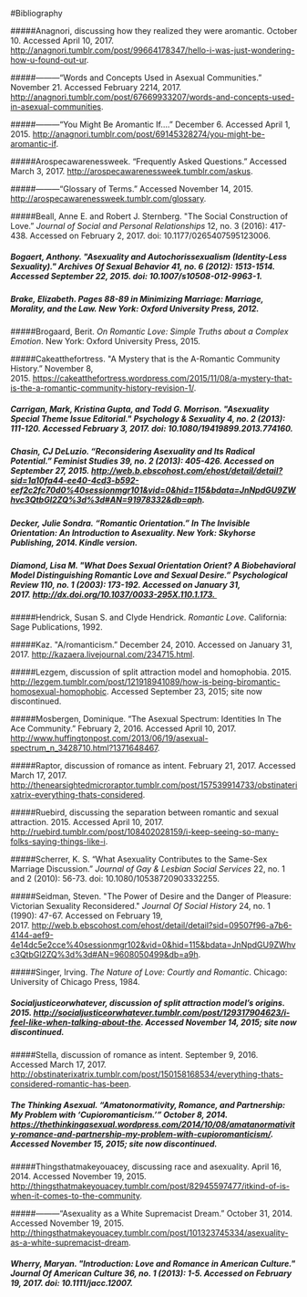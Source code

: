 #Bibliography 

#####Anagnori, discussing how they realized they were aromantic. October 10. Accessed April 10, 2017. http://anagnori.tumblr.com/post/99664178347/hello-i-was-just-wondering-how-u-found-out-ur.

#####———“Words and Concepts Used in Asexual Communities.” November 21. Accessed February 2214, 2017. http://anagnori.tumblr.com/post/67669933207/words-and-concepts-used-in-asexual-communities.

#####———“You Might Be Aromantic If….” December 6. Accessed April 1, 2015. http://anagnori.tumblr.com/post/69145328274/you-might-be-aromantic-if. 

#####Arospecawarenessweek. “Frequently Asked Questions.” Accessed March 3, 2017. http://arospecawarenessweek.tumblr.com/askus.

#####———“Glossary of Terms.” Accessed November 14, 2015. http://arospecawarenessweek.tumblr.com/glossary.

#####Beall, Anne E. and Robert J. Sternberg. "The Social Construction of Love.” *Journal of Social and Personal Relationships* 12, no. 3 (2016): 417-438. Accessed on February 2, 2017. doi: 10.1177/0265407595123006.

##### Bogaert, Anthony. "Asexuality and Autochorissexualism (Identity-Less Sexuality)." *Archives Of Sexual Behavior* 41, no. 6 (2012): 1513-1514. Accessed September 22, 2015. doi:  10.1007/s10508-012-9963-1.

##### Brake, Elizabeth. Pages 88-89 in *Minimizing Marriage: Marriage, Morality, and the Law.* New York: Oxford University Press, 2012. 

#####Brogaard, Berit. *On Romantic Love: Simple Truths about a Complex Emotion*. New York: Oxford University Press, 2015.

#####Cakeatthefortress. "A Mystery that is the A-Romantic Community History.” November 8, 2015. https://cakeatthefortress.wordpress.com/2015/11/08/a-mystery-that-is-the-a-romantic-community-history-revision-1/. 

##### Carrigan, Mark, Kristina Gupta, and Todd G. Morrison. "Asexuality Special Theme Issue Editorial." *Psychology & Sexuality* 4, no. 2 (2013): 111-120. Accessed February 3, 2017. doi: 10.1080/19419899.2013.774160. 

##### Chasin, CJ DeLuzio. “Reconsidering Asexuality and Its Radical Potential.” *Feminist Studies* 39, no. 2 (2013): 405-426. Accessed on September 27, 2015. http://web.b.ebscohost.com/ehost/detail/detail?sid=1a10fa44-ee40-4cd3-b592-eef2c2fc70d0%40sessionmgr101&vid=0&hid=115&bdata=JnNpdGU9ZWhvc3QtbGl2ZQ%3d%3d#AN=91978332&db=aph. 

##### Decker, Julie Sondra. “Romantic Orientation.” In *The Invisible Orientation: An Introduction to Asexuality*. New York: Skyhorse Publishing, 2014. Kindle version. 

##### Diamond, Lisa M. "What Does Sexual Orientation Orient? A Biobehavioral Model Distinguishing Romantic Love and Sexual Desire.” *Psychological Review* 110, no. 1 (2003): 173-192. Accessed on January 31, 2017. http://dx.doi.org/10.1037/0033-295X.110.1.173. 

#####Hendrick, Susan S. and Clyde Hendrick. *Romantic Love*. California: Sage Publications, 1992.

#####Kaz. "A/romanticism.” December 24, 2010. Accessed on January 31, 2017. http://kazaera.livejournal.com/234715.html.

#####Lezgem, discussion of split attraction model and homophobia. 2015. http://lezgem.tumblr.com/post/121918941089/how-is-being-biromantic-homosexual-homophobic. Accessed September 23, 2015; site now discontinued.

#####Mosbergen, Dominique. “The Asexual Spectrum: Identities In The Ace Community.” February 2, 2016. Accessed April 10, 2017. http://www.huffingtonpost.com/2013/06/19/asexual-spectrum_n_3428710.html?1371648467.

#####Raptor, discussion of romance as intent. February 21, 2017. Accessed March 17, 2017. http://thenearsightedmicroraptor.tumblr.com/post/157539914733/obstinaterixatrix-everything-thats-considered. 

#####Ruebird, discussing the separation between romantic and sexual attraction. 2015. Accessed April 10, 2017.  http://ruebird.tumblr.com/post/108402028159/i-keep-seeing-so-many-folks-saying-things-like-i.

#####Scherrer, K. S. “What Asexuality Contributes to the Same-Sex Marriage Discussion.” *Journal of Gay & Lesbian Social Services* 22, no. 1 and 2 (2010): 56-73. doi: 10.1080/10538720903332255. 

#####Seidman, Steven. "The Power of Desire and the Danger of Pleasure: Victorian Sexuality Reconsidered." *Journal Of Social History* 24, no. 1 (1990): 47-67. Accessed on February 19, 2017. http://web.b.ebscohost.com/ehost/detail/detail?sid=09507f96-a7b6-4144-aef9-4e14dc5e2cce%40sessionmgr102&vid=0&hid=115&bdata=JnNpdGU9ZWhvc3QtbGl2ZQ%3d%3d#AN=9608050499&db=a9h. 

#####Singer, Irving. *The Nature of Love: Courtly and Romantic*. Chicago: University of Chicago Press, 1984.

##### Socialjusticeorwhatever, discussion of split attraction model’s origins. 2015. http://socialjusticeorwhatever.tumblr.com/post/129317904623/i-feel-like-when-talking-about-the. Accessed November 14, 2015; site now discontinued.

#####Stella, discussion of romance as intent. September 9, 2016. Accessed March 17, 2017. http://obstinaterixatrix.tumblr.com/post/150158168534/everything-thats-considered-romantic-has-been.

##### The Thinking Asexual. “Amatonormativity, Romance, and Partnership: My Problem with ‘Cupioromanticism.’” October 8, 2014. https://thethinkingasexual.wordpress.com/2014/10/08/amatanormativity-romance-and-partnership-my-problem-with-cupioromanticism/. Accessed November 15, 2015; site now discontinued. 

#####Thingsthatmakeyouacey, discussing race and asexuality. April 16, 2014. Accessed November 19, 2015. http://thingsthatmakeyouacey.tumblr.com/post/82945597477/itkind-of-is-when-it-comes-to-the-community.

#####———“Asexuality as a White Supremacist Dream.” October 31, 2014. Accessed November 19, 2015. http://thingsthatmakeyouacey.tumblr.com/post/101323745334/asexuality-as-a-white-supremacist-dream.

##### Wherry, Maryan. "Introduction: Love and Romance in American Culture." *Journal Of American Culture* 36, no. 1 (2013): 1-5. Accessed on February 19, 2017. doi: 10.1111/jacc.12007. 